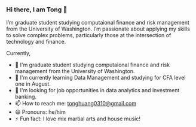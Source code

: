 ### Hi there, I am Tong 👋

<!--
**tonghuang-uw/tonghuang-uw** is a ✨ _special_ ✨ repository because its `README.md` (this file) appears on your GitHub profile.

Here are some ideas to get you started:

Currently, 

- 🔭 I'm graduate student studying computaional finance and risk management from the University of Washington.
- 🌱 I'm currently learning Data Management and studying for CFA level one in August.
- 💬 I'm looking for job opportunities in data analytics and investment banking.
- 📫 How to reach me: tonghuang0310@gmail.com
- 😄 Pronouns: he/him
- ⚡ Fun fact: I love mix martial arts and house music!
-->
I’m graduate student studying computaional finance and risk management from the University of Washington. I’m passionate about applying my skills to solve complex problems, particularly those at the intersection of technology and finance.

Currently, 

- 🔭 I'm graduate student studying computaional finance and risk management from the University of Washington.
- 🌱 I'm currently learning Data Management and studying for CFA level one in August.
- 💬 I'm looking for job opportunities in data analytics and investment banking.
- 📫 How to reach me: tonghuang0310@gmail.com
- 😄 Pronouns: he/him
- ⚡ Fun fact: I love mix martial arts and house music!
